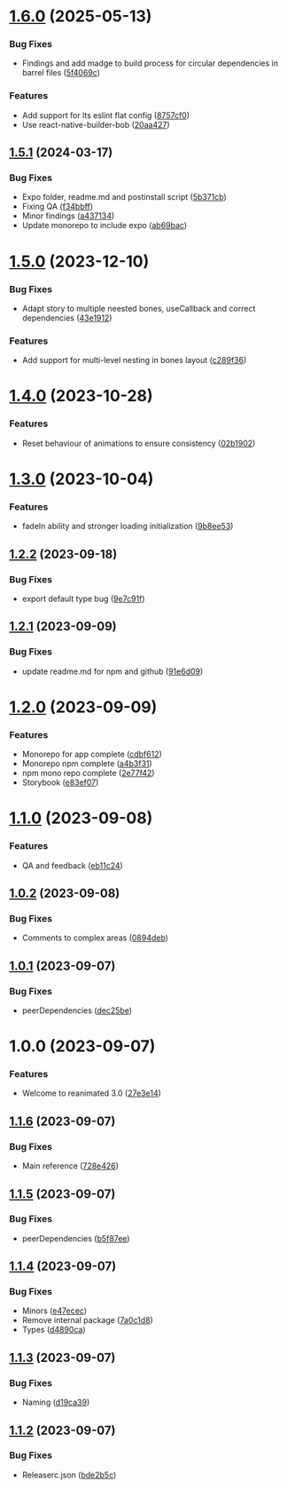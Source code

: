 # [1.6.0](https://github.com/marcuzgabriel/react-native-reanimated-skeleton/compare/v1.5.1...v1.6.0) (2025-05-13)


### Bug Fixes

* Findings and add madge to build process for circular dependencies in barrel files ([5f4069c](https://github.com/marcuzgabriel/react-native-reanimated-skeleton/commit/5f4069c3ef63d82303a864c59073280ebbca5571))


### Features

* Add support for lts eslint flat config ([8757cf0](https://github.com/marcuzgabriel/react-native-reanimated-skeleton/commit/8757cf036c798e6fb57787cb8ce2a23ac2f5d2cf))
* Use react-native-builder-bob ([20aa427](https://github.com/marcuzgabriel/react-native-reanimated-skeleton/commit/20aa427c222a0350fcf813b5592e359a0d02856c))

## [1.5.1](https://github.com/marcuzgabriel/react-native-reanimated-skeleton/compare/v1.5.0...v1.5.1) (2024-03-17)


### Bug Fixes

* Expo folder, readme.md and postinstall script ([5b371cb](https://github.com/marcuzgabriel/react-native-reanimated-skeleton/commit/5b371cbeebd291039d05bdd368212012e00ca367))
* Fixing QA ([f34bbff](https://github.com/marcuzgabriel/react-native-reanimated-skeleton/commit/f34bbff169d9e2e3e3d096148a560b575a3422fc))
* Minor findings ([a437134](https://github.com/marcuzgabriel/react-native-reanimated-skeleton/commit/a4371341d6144693a22d1d54668cb4137d52413d))
* Update monorepo to include expo ([ab69bac](https://github.com/marcuzgabriel/react-native-reanimated-skeleton/commit/ab69bacb6c5ae3e44547c8e796bd15874d4b12b5))

# [1.5.0](https://github.com/marcuzgabriel/react-native-reanimated-skeleton/compare/v1.4.0...v1.5.0) (2023-12-10)


### Bug Fixes

* Adapt story to multiple neested bones, useCallback and correct dependencies ([43e1912](https://github.com/marcuzgabriel/react-native-reanimated-skeleton/commit/43e1912dae4a9de1701d2217c8cf5f11503068d2))


### Features

* Add support for multi-level nesting in bones layout ([c289f36](https://github.com/marcuzgabriel/react-native-reanimated-skeleton/commit/c289f3661d97a2d2baeba60f98282ca6befc1650))

# [1.4.0](https://github.com/marcuzgabriel/react-native-reanimated-skeleton/compare/v1.3.0...v1.4.0) (2023-10-28)


### Features

* Reset behaviour of animations to ensure consistency ([02b1902](https://github.com/marcuzgabriel/react-native-reanimated-skeleton/commit/02b1902ef869062042cd1c902a4a404cde98d9f0))

# [1.3.0](https://github.com/marcuzgabriel/react-native-reanimated-skeleton/compare/v1.2.2...v1.3.0) (2023-10-04)


### Features

* fadeIn ability and stronger loading initialization ([9b8ee53](https://github.com/marcuzgabriel/react-native-reanimated-skeleton/commit/9b8ee535cdcf22e96276f439814c42c72a3dc7ed))

## [1.2.2](https://github.com/marcuzgabriel/react-native-reanimated-skeleton/compare/v1.2.1...v1.2.2) (2023-09-18)


### Bug Fixes

* export default type bug ([9e7c91f](https://github.com/marcuzgabriel/react-native-reanimated-skeleton/commit/9e7c91f44c6d43545c9df4c9db29eade29549e0a))

## [1.2.1](https://github.com/marcuzgabriel/react-native-reanimated-skeleton/compare/v1.2.0...v1.2.1) (2023-09-09)


### Bug Fixes

* update readme.md for npm and github ([91e6d09](https://github.com/marcuzgabriel/react-native-reanimated-skeleton/commit/91e6d09e572402ce2d1f97cc3109fae216067d8b))

# [1.2.0](https://github.com/marcuzgabriel/react-native-reanimated-skeleton/compare/v1.1.0...v1.2.0) (2023-09-09)


### Features

* Monorepo for app complete ([cdbf612](https://github.com/marcuzgabriel/react-native-reanimated-skeleton/commit/cdbf612f33c5dfaeb59caa8f6d01a85e69cfd372))
* Monorepo npm complete ([a4b3f31](https://github.com/marcuzgabriel/react-native-reanimated-skeleton/commit/a4b3f31f5ebdbb54d9dd25a9081c48a578c97f3f))
* npm mono repo complete ([2e77f42](https://github.com/marcuzgabriel/react-native-reanimated-skeleton/commit/2e77f427d674aa7017735753edb0135c79b8f47e))
* Storybook ([e83ef07](https://github.com/marcuzgabriel/react-native-reanimated-skeleton/commit/e83ef079056be0ba698043fe5b1657e3c60d44c3))

# [1.1.0](https://github.com/marcuzgabriel/react-native-reanimated-skeleton/compare/v1.0.2...v1.1.0) (2023-09-08)


### Features

* QA and feedback ([eb11c24](https://github.com/marcuzgabriel/react-native-reanimated-skeleton/commit/eb11c24a2edcc4aa3e0b837fcd56093aa13e5335))

## [1.0.2](https://github.com/marcuzgabriel/react-native-reanimated-skeleton/compare/v1.0.1...v1.0.2) (2023-09-08)


### Bug Fixes

* Comments to complex areas ([0894deb](https://github.com/marcuzgabriel/react-native-reanimated-skeleton/commit/0894deb97b464895e6852812c8f845ff75a14294))

## [1.0.1](https://github.com/marcuzgabriel/react-native-reanimated-skeleton/compare/v1.0.0...v1.0.1) (2023-09-07)


### Bug Fixes

* peerDependencies ([dec25be](https://github.com/marcuzgabriel/react-native-reanimated-skeleton/commit/dec25bee07d74153b3d5ac2fb869e8b96b922ffb))

# 1.0.0 (2023-09-07)


### Features

* Welcome to reanimated 3.0 ([27e3e14](https://github.com/marcuzgabriel/react-native-reanimated-skeleton/commit/27e3e14e2e576a11267c62e9173af01e79fb6286))

## [1.1.6](https://github.com/marcuzgabriel/react-native-reanimated-skeleton/compare/v1.1.5...v1.1.6) (2023-09-07)


### Bug Fixes

* Main reference ([728e426](https://github.com/marcuzgabriel/react-native-reanimated-skeleton/commit/728e426e96ae9caa5b955bd34f4b80a1c6a6de58))

## [1.1.5](https://github.com/marcuzgabriel/react-native-reanimated-skeleton/compare/v1.1.4...v1.1.5) (2023-09-07)


### Bug Fixes

* peerDependencies ([b5f87ee](https://github.com/marcuzgabriel/react-native-reanimated-skeleton/commit/b5f87ee5d684f31d0a52eb803ccd5bea32926110))

## [1.1.4](https://github.com/marcuzgabriel/react-native-reanimated-skeleton/compare/v1.1.3...v1.1.4) (2023-09-07)


### Bug Fixes

* Minors ([e47ecec](https://github.com/marcuzgabriel/react-native-reanimated-skeleton/commit/e47ecec19a5d437f8946128eef5c6058980b30fd))
* Remove internal package ([7a0c1d8](https://github.com/marcuzgabriel/react-native-reanimated-skeleton/commit/7a0c1d8d8e6f921aaa8a25fb5b1e0c00051aae37))
* Types ([d4890ca](https://github.com/marcuzgabriel/react-native-reanimated-skeleton/commit/d4890ca5509eded2f9ea9577b5c594f46e26428d))

## [1.1.3](https://github.com/marcuzgabriel/react-native-reanimated-skeleton/compare/v1.1.2...v1.1.3) (2023-09-07)


### Bug Fixes

* Naming ([d19ca39](https://github.com/marcuzgabriel/react-native-reanimated-skeleton/commit/d19ca3908ea01ecddea483b4c40c2d0f67e64889))

## [1.1.2](https://github.com/marcuzgabriel/react-native-reanimated-skeleton/compare/v1.1.1...v1.1.2) (2023-09-07)


### Bug Fixes

* Releaserc.json ([bde2b5c](https://github.com/marcuzgabriel/react-native-reanimated-skeleton/commit/bde2b5c1e6b2c05f167771f8e58b9e598b923d59))
